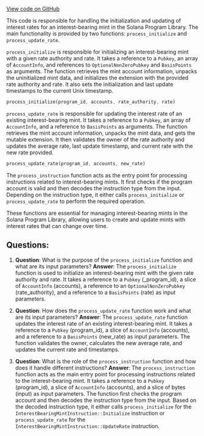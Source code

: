 [View code on GitHub](https://github.com/solana-labs/solana-program-library/token/program-2022/src/extension/interest_bearing_mint/processor.rs)

This code is responsible for handling the initialization and updating of interest rates for an interest-bearing mint in the Solana Program Library. The main functionality is provided by two functions: `process_initialize` and `process_update_rate`.

`process_initialize` is responsible for initializing an interest-bearing mint with a given rate authority and rate. It takes a reference to a `Pubkey`, an array of `AccountInfo`, and references to `OptionalNonZeroPubkey` and `BasisPoints` as arguments. The function retrieves the mint account information, unpacks the uninitialized mint data, and initializes the extension with the provided rate authority and rate. It also sets the initialization and last update timestamps to the current Unix timestamp.

```rust
process_initialize(program_id, accounts, rate_authority, rate)
```

`process_update_rate` is responsible for updating the interest rate of an existing interest-bearing mint. It takes a reference to a `Pubkey`, an array of `AccountInfo`, and a reference to `BasisPoints` as arguments. The function retrieves the mint account information, unpacks the mint data, and gets the mutable extension. It then validates the owner of the rate authority and updates the average rate, last update timestamp, and current rate with the new rate provided.

```rust
process_update_rate(program_id, accounts, new_rate)
```

The `process_instruction` function acts as the entry point for processing instructions related to interest-bearing mints. It first checks if the program account is valid and then decodes the instruction type from the input. Depending on the instruction type, it either calls `process_initialize` or `process_update_rate` to perform the required operation.

These functions are essential for managing interest-bearing mints in the Solana Program Library, allowing users to create and update mints with interest rates that can change over time.
## Questions: 
 1. **Question**: What is the purpose of the `process_initialize` function and what are its input parameters?
   **Answer**: The `process_initialize` function is used to initialize an interest-bearing mint with the given rate authority and rate. It takes a reference to a `Pubkey` (_program_id), a slice of `AccountInfo` (accounts), a reference to an `OptionalNonZeroPubkey` (rate_authority), and a reference to a `BasisPoints` (rate) as input parameters.

2. **Question**: How does the `process_update_rate` function work and what are its input parameters?
   **Answer**: The `process_update_rate` function updates the interest rate of an existing interest-bearing mint. It takes a reference to a `Pubkey` (program_id), a slice of `AccountInfo` (accounts), and a reference to a `BasisPoints` (new_rate) as input parameters. The function validates the owner, calculates the new average rate, and updates the current rate and timestamps.

3. **Question**: What is the role of the `process_instruction` function and how does it handle different instructions?
   **Answer**: The `process_instruction` function acts as the main entry point for processing instructions related to the interest-bearing mint. It takes a reference to a `Pubkey` (program_id), a slice of `AccountInfo` (accounts), and a slice of bytes (input) as input parameters. The function first checks the program account and then decodes the instruction type from the input. Based on the decoded instruction type, it either calls `process_initialize` for the `InterestBearingMintInstruction::Initialize` instruction or `process_update_rate` for the `InterestBearingMintInstruction::UpdateRate` instruction.